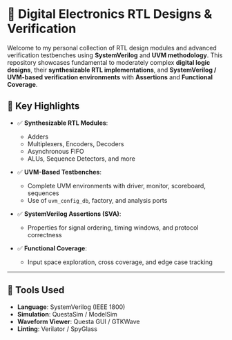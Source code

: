 # 🔧 Digital Electronics RTL Designs & Verification

Welcome to my personal collection of RTL design modules and advanced verification testbenches using **SystemVerilog** and **UVM methodology**. This repository showcases fundamental to moderately complex **digital logic designs**, their **synthesizable RTL implementations**, and **SystemVerilog / UVM-based verification environments** with **Assertions** and **Functional Coverage**.


## 🎯 Key Highlights

- ✅ **Synthesizable RTL Modules**:
  - Adders
  - Multiplexers, Encoders, Decoders
  - Asynchronous FIFO
  - ALUs, Sequence Detectors, and more

- ✅ **UVM-Based Testbenches**:
  - Complete UVM environments with driver, monitor, scoreboard, sequences
  - Use of `uvm_config_db`, factory, and analysis ports

- ✅ **SystemVerilog Assertions (SVA)**:
  - Properties for signal ordering, timing windows, and protocol correctness

- ✅ **Functional Coverage**:
  - Input space exploration, cross coverage, and edge case tracking

---

## 🧪 Tools Used

- **Language**: SystemVerilog (IEEE 1800)
- **Simulation**: QuestaSim / ModelSim
- **Waveform Viewer**: Questa GUI / GTKWave
- **Linting**: Verilator / SpyGlass
